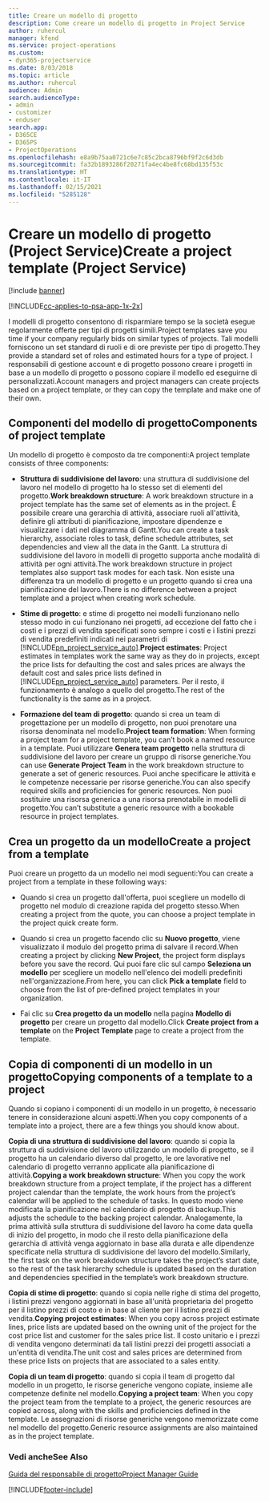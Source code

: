 ```yaml
---
title: Creare un modello di progetto
description: Come creare un modello di progetto in Project Service
author: ruhercul
manager: kfend
ms.service: project-operations
ms.custom:
- dyn365-projectservice
ms.date: 8/03/2018
ms.topic: article
ms.author: ruhercul
audience: Admin
search.audienceType:
- admin
- customizer
- enduser
search.app:
- D365CE
- D365PS
- ProjectOperations
ms.openlocfilehash: e8a9b75aa0721c6e7c85c2bca8796bf9f2c6d3db
ms.sourcegitcommit: fa32b1893286f20271fa4ec4be8fc68bd135f53c
ms.translationtype: HT
ms.contentlocale: it-IT
ms.lasthandoff: 02/15/2021
ms.locfileid: "5285128"
---
```

# <a name="create-a-project-template-project-service"></a><span data-ttu-id="7944e-103">Creare un modello di progetto (Project Service)</span><span class="sxs-lookup"><span data-stu-id="7944e-103">Create a project template (Project Service)</span></span>

[!include [banner](../includes/psa-now-project-operations.md)]

[!INCLUDE[cc-applies-to-psa-app-1x-2x](../includes/cc-applies-to-psa-app-1x-2x.md)]

<span data-ttu-id="7944e-104">I modelli di progetto consentono di risparmiare tempo se la società esegue regolarmente offerte per tipi di progetti simili.</span><span class="sxs-lookup"><span data-stu-id="7944e-104">Project templates save you time if your company regularly bids on similar types of projects.</span></span> <span data-ttu-id="7944e-105">Tali modelli forniscono un set standard di ruoli e di ore previste per tipo di progetto.</span><span class="sxs-lookup"><span data-stu-id="7944e-105">They provide a standard set of roles and estimated hours for a type of project.</span></span> <span data-ttu-id="7944e-106">I responsabili di gestione account e di progetto possono creare i progetti in base a un modello di progetto o possono copiare il modello ed eseguirne di personalizzati.</span><span class="sxs-lookup"><span data-stu-id="7944e-106">Account managers and project managers can create projects based on a project template, or they can copy the template and make one of their own.</span></span>  
  
## <a name="components-of-project-template"></a><span data-ttu-id="7944e-107">Componenti del modello di progetto</span><span class="sxs-lookup"><span data-stu-id="7944e-107">Components of project template</span></span>
 <span data-ttu-id="7944e-108">Un modello di progetto è composto da tre componenti:</span><span class="sxs-lookup"><span data-stu-id="7944e-108">A project template consists of three components:</span></span>  
  
- <span data-ttu-id="7944e-109">**Struttura di suddivisione del lavoro**: una struttura di suddivisione del lavoro nel modello di progetto ha lo stesso set di elementi del progetto.</span><span class="sxs-lookup"><span data-stu-id="7944e-109">**Work breakdown structure**: A work breakdown structure in a project template has the same set of elements as in the project.</span></span> <span data-ttu-id="7944e-110">È possibile creare una gerarchia di attività, associare ruoli all'attività, definire gli attributi di pianificazione, impostare dipendenze e visualizzare i dati nel diagramma di Gantt.</span><span class="sxs-lookup"><span data-stu-id="7944e-110">You can create a task hierarchy, associate roles to task, define schedule attributes, set dependencies and view all the data in the Gantt.</span></span> <span data-ttu-id="7944e-111">La struttura di suddivisione del lavoro in modelli di progetto supporta anche modalità di attività per ogni attività.</span><span class="sxs-lookup"><span data-stu-id="7944e-111">The work breakdown structure in project templates also support task modes for each task.</span></span> <span data-ttu-id="7944e-112">Non esiste una differenza tra un modello di progetto e un progetto quando si crea una pianificazione del lavoro.</span><span class="sxs-lookup"><span data-stu-id="7944e-112">There is no difference between a project template and a project when creating work schedule.</span></span>  
  
- <span data-ttu-id="7944e-113">**Stime di progetto**: e stime di progetto nei modelli funzionano nello stesso modo in cui funzionano nei progetti, ad eccezione del fatto che i costi e i prezzi di vendita specificati sono sempre i costi e i listini prezzi di vendita predefiniti indicati nei parametri di [!INCLUDE[pn_project_service_auto](../includes/pn-project-service-auto.md)].</span><span class="sxs-lookup"><span data-stu-id="7944e-113">**Project estimates**: Project estimates in templates work the same way as they do in projects, except the price lists for defaulting the cost and sales prices are always the default cost and sales price lists defined in [!INCLUDE[pn_project_service_auto](../includes/pn-project-service-auto.md)] parameters.</span></span> <span data-ttu-id="7944e-114">Per il resto, il funzionamento è analogo a quello del progetto.</span><span class="sxs-lookup"><span data-stu-id="7944e-114">The rest of the functionality is the same as in a project.</span></span>  
  
- <span data-ttu-id="7944e-115">**Formazione del team di progetto**: quando si crea un team di progettazione per un modello di progetto, non puoi prenotare una risorsa denominata nel modello.</span><span class="sxs-lookup"><span data-stu-id="7944e-115">**Project team formation**: When forming a project team for a project template, you can’t book a named resource in a template.</span></span> <span data-ttu-id="7944e-116">Puoi utilizzare **Genera team progetto** nella struttura di suddivisione del lavoro per creare un gruppo di risorse generiche.</span><span class="sxs-lookup"><span data-stu-id="7944e-116">You can use **Generate Project Team** in the work breakdown structure to generate a set of generic resources.</span></span> <span data-ttu-id="7944e-117">Puoi anche specificare le attività e le competenze necessarie per risorse generiche.</span><span class="sxs-lookup"><span data-stu-id="7944e-117">You can also specify required skills and proficiencies for generic resources.</span></span> <span data-ttu-id="7944e-118">Non puoi sostituire una risorsa generica a una risorsa prenotabile in modelli di progetto.</span><span class="sxs-lookup"><span data-stu-id="7944e-118">You can’t substitute a generic resource with a bookable resource in project templates.</span></span>  
  
## <a name="create-a-project-from-a-template"></a><span data-ttu-id="7944e-119">Crea un progetto da un modello</span><span class="sxs-lookup"><span data-stu-id="7944e-119">Create a project from a template</span></span>  
 <span data-ttu-id="7944e-120">Puoi creare un progetto da un modello nei modi seguenti:</span><span class="sxs-lookup"><span data-stu-id="7944e-120">You can create a project from a template in these following ways:</span></span>  
  
-   <span data-ttu-id="7944e-121">Quando si crea un progetto dall'offerta, puoi scegliere un modello di progetto nel modulo di creazione rapida del progetto stesso.</span><span class="sxs-lookup"><span data-stu-id="7944e-121">When creating a project from the quote, you can choose a project template in the project quick create form.</span></span>  
  
-   <span data-ttu-id="7944e-122">Quando si crea un progetto facendo clic su **Nuovo progetto**, viene visualizzato il modulo del progetto prima di salvare il record.</span><span class="sxs-lookup"><span data-stu-id="7944e-122">When creating a project by clicking **New Project**, the project form displays before you save the record.</span></span> <span data-ttu-id="7944e-123">Qui puoi fare clic sul campo **Seleziona un modello** per scegliere un modello nell'elenco dei modelli predefiniti nell'organizzazione.</span><span class="sxs-lookup"><span data-stu-id="7944e-123">From here, you can click **Pick a template** field to choose from the list of pre-defined project templates in your organization.</span></span>  
  
-   <span data-ttu-id="7944e-124">Fai clic su **Crea progetto da un modello** nella pagina **Modello di progetto** per creare un progetto dal modello.</span><span class="sxs-lookup"><span data-stu-id="7944e-124">Click **Create project from a template** on the **Project Template** page to create a project from the template.</span></span>  
  
## <a name="copying-components-of-a-template-to-a-project"></a><span data-ttu-id="7944e-125">Copia di componenti di un modello in un progetto</span><span class="sxs-lookup"><span data-stu-id="7944e-125">Copying components of a template to a project</span></span>  
 <span data-ttu-id="7944e-126">Quando si copiano i componenti di un modello in un progetto, è necessario tenere in considerazione alcuni aspetti.</span><span class="sxs-lookup"><span data-stu-id="7944e-126">When you copy components of a template into a project, there are a few things you should know about.</span></span>  
  
 <span data-ttu-id="7944e-127">**Copia di una struttura di suddivisione del lavoro**: quando si copia la struttura di suddivisione del lavoro utilizzando un modello di progetto, se il progetto ha un calendario diverso dal progetto, le ore lavorative nel calendario di progetto verranno applicate alla pianificazione di attività.</span><span class="sxs-lookup"><span data-stu-id="7944e-127">**Copying a work breakdown structure**: When you copy the work breakdown structure from a project template, if the project has a different project calendar than the template, the work hours from the project’s calendar will be applied to the schedule of tasks.</span></span> <span data-ttu-id="7944e-128">In questo modo viene modificata la pianificazione nel calendario di progetto di backup.</span><span class="sxs-lookup"><span data-stu-id="7944e-128">This adjusts the schedule to the backing project calendar.</span></span> <span data-ttu-id="7944e-129">Analogamente, la prima attività sulla struttura di suddivisione del lavoro ha come data quella di inizio del progetto, in modo che il resto della pianificazione della gerarchia di attività venga aggiornato in base alla durata e alle dipendenze specificate nella struttura di suddivisione del lavoro del modello.</span><span class="sxs-lookup"><span data-stu-id="7944e-129">Similarly, the first task on the work breakdown structure takes the project’s start date, so the rest of the task hierarchy schedule is updated based on the duration and dependencies specified in the template’s work breakdown structure.</span></span>  
  
 <span data-ttu-id="7944e-130">**Copia di stime di progetto**: quando si copia nelle righe di stima del progetto, i listini prezzi vengono aggiornati in base all'unità proprietaria del progetto per il listino prezzi di costo e in base al cliente per il listino prezzi di vendita.</span><span class="sxs-lookup"><span data-stu-id="7944e-130">**Copying project estimates**: When you copy across project estimate lines, price lists are updated based on the owning unit of the project for the cost price list and customer for the sales price list.</span></span> <span data-ttu-id="7944e-131">Il costo unitario e i prezzi di vendita vengono determinati da tali listini prezzi dei progetti associati a un'entità di vendita.</span><span class="sxs-lookup"><span data-stu-id="7944e-131">The unit cost and sales prices are determined from these price lists on projects that are associated to a sales entity.</span></span>  
  
 <span data-ttu-id="7944e-132">**Copia di un team di progetto**: quando si copia il team di progetto dal modello in un progetto, le risorse generiche vengono copiate, insieme alle competenze definite nel modello.</span><span class="sxs-lookup"><span data-stu-id="7944e-132">**Copying a project team**: When you copy the project team from the template to a project, the generic resources are copied across, along with the skills and proficiencies defined in the template.</span></span> <span data-ttu-id="7944e-133">Le assegnazioni di risorse generiche vengono memorizzate come nel modello del progetto.</span><span class="sxs-lookup"><span data-stu-id="7944e-133">Generic resource assignments are also maintained as in the project template.</span></span>  
  
### <a name="see-also"></a><span data-ttu-id="7944e-134">Vedi anche</span><span class="sxs-lookup"><span data-stu-id="7944e-134">See Also</span></span>  
 [<span data-ttu-id="7944e-135">Guida del responsabile di progetto</span><span class="sxs-lookup"><span data-stu-id="7944e-135">Project Manager Guide</span></span>](../psa/project-manager-guide.md)


[!INCLUDE[footer-include](../includes/footer-banner.md)]